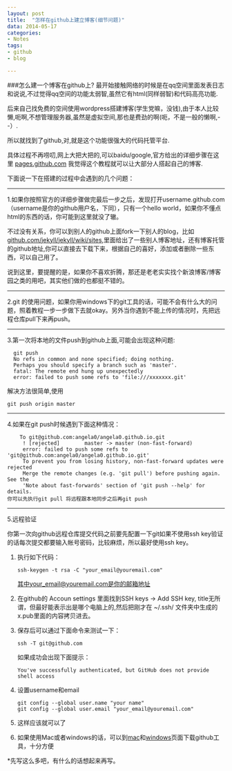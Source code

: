 ```yaml
---
layout: post
title:  "怎样在github上建立博客(细节问题)"
data: 2014-05-17 
categories:
- Notes
tags:
- github
- blog

---
```


###怎么建一个博客在github上?
最开始接触网络的时候是在qq空间里面发表日志和说说,不过觉得qq空间的功能太弱智,虽然它有html(同样弱智)和代码高亮功能.

后来自己找免费的空间使用wordpress搭建博客(学生党嘛，没钱),由于本人比较懒,呃啊,不想管理服务器,虽然是虚拟空间,那也是费劲的啊(呃，不是一般的懒啊,--）.

所以就找到了github,对,就是这个功能很强大的代码托管平台.

具体过程不再唠叨,网上大把大把的,可以baidu/google,官方给出的详细步骤在这里 [pages.github.com](http://pages.github.com)
我觉得这个教程就可以让大部分人搭起自己的博客.

下面说一下在搭建的过程中会遇到的几个问题：
<hr/>
1.如果你按照官方的详细步骤做完最后一步之后，发现打开username.github.com（username是你的github用户名，下同），只有一个hello world，如果你不懂点html的东西的话，你可能到这里就没了辙。

不过没有关系，你可以到别人的github上面fork一下别人的blog，比如[github.com/jekyll/jekyll/wiki/sites](https://github.com/jekyll/jekyll/wiki/sites),里面给出了一些别人博客地址，还有博客托管的github地址,你可以直接去下载下来，根据自己的喜好，添加或者删除一些东西，可以自己用了。

说到这里，要提醒的是，如果你不喜欢折腾，那还是老老实实找个新浪博客/博客园之类的用吧，其实他们做的也都挺不错的。
  
<hr/>
2.git 的使用问题，如果你用windows下的git工具的话，可能不会有什么大的问题，照着教程一步一步做下去就okay。另外当你遇到不能上传的情况时，先把远程仓库pull下来再push。

<hr/>
3.第一次将本地的文件push到github上面,可能会出现这种问题:

      git push
      No refs in common and none specified; doing nothing.
	  Perhaps you should specify a branch such as 'master'.
	  fatal: The remote end hung up unexpectedly
	  error: failed to push some refs to 'file:///xxxxxxx.git'
	
解决方法很简单,使用

	git push origin master
	
<hr/>
4.如果在git push时候遇到下面这种情况：

		To git@github.com:angela0/angela0.github.io.git
		 ! [rejected]        master -> master (non-fast-forward)
		 error: failed to push some refs to 'git@github.com:angela0/angela0.github.io.git'
		 To prevent you from losing history, non-fast-forward updates were rejected
		 Merge the remote changes (e.g. 'git pull') before pushing again.  See the
		 'Note about fast-forwards' section of 'git push --help' for details.
	你可以先执行git pull 将远程跟本地同步之后再git push

<hr/>	
5.远程验证
  
  你第一次向github远程仓库提交代码之前要先配置一下git如果不使用ssh key验证的话每次提交都要输入帐号密码，比较麻烦，所以最好使用ssh key。
  
  1. 执行如下代码：
        
         ssh-keygen -t rsa -C "your_email@youremail.com"
        
     其中your_email@youremail.com是你的邮箱地址
  
  2. 在github的 Accoun settings 里面找到SSH keys -> Add SSH key, title无所谓，但最好能表示出是哪个电脑上的,然后把刚才在 ~/.ssh/ 文件夹中生成的x.pub里面的内容拷贝进去。
  
  3. 保存后可以通过下面命令来测试一下：
  
         ssh -T git@github.com
     
     如果成功会出现下面提示：
       
         You've successfully authenticated, but GitHub does not provide shell access
         
  4. 设置username和email
  
         git config --global user.name "your name"
         git config --global user.email "your_email@youremail.com"
         
  5. 这样应该就可以了
  
  6. 如果使用Mac或者windows的话，可以到[mac](http://mac.github.com)和[windows](http://windows.github.com)页面下载github工具，十分方便

*先写这么多吧，有什么的话想起来再写。
